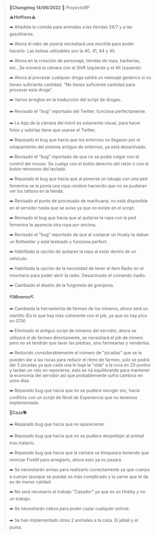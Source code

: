 >🔴**Changelog 14/06/2022** 🔴 *ProyectoRP*
>
>
>**⚠️Hotfixes⚠️**
>
>
>➡️ Añadida la comida para animales a las tiendas 24/7 y a las gasolineras.
>
>➡️ Ahora el robo de joyería necesitará una mochila para poder hacerlo. Las bolsas utilizables son la 40, 41, 44 y 45.
>
>➡️ Ahora en la creación de personaje, tiendas de ropa, barberías, etc...Se moverá la cámara con el Shift Izquierdo y el Alt Izquierdo.
>
>➡️ Ahora al procesar cualquier droga saldrá un mensaje genérico si no tienes suficiente cantidad. "No tienes suficiente cantidad para procesar esta droga".
>
>➡️ Varios arreglos en la traducción del script de drogas.
>
>➡️ Revisado el "bug" reportado del Twitter, funciona perfectamente.
>
>➡️ La App de la cámara del móvil es solamente visual, para hacer fotos y subirlas tiene que usarse el Twitter.
>
>➡️ Reparado el bug que hacía que los entornos no llegaran por el solapamiento del sistema antiguo de entornos, ya está desactivado.
>
>➡️ Revisado el "bug" reportado de que no se podía colgar con el control del mouse. Se cuelga con el botón derecho del ratón o con el botón retroceso del teclado.
>
>➡️ Reparado el bug que hacía que al ponerse un tatuaje con una ped femenina se le ponía una ropa random haciendo que no se pudieran ver los tattoos en la tienda.
>
>➡️ Revisado el punto de procesado de marihuana, no está disponible en el servidor hasta que se avise ya que no existe en el script.
>
>➡️ Revisado el bug que hacía que al quitarse la ropa con la ped femenina te aparecía otra ropa por encima.
>
>➡️ Revisado el "bug" reportado de que al comprar un Husky te daban un Rottweiler y está testeado y funciona perfect.
>
>➡️ Habilitada la opción de quitarse la ropa al estar dentro de un vehículo.
>
>➡️ Habilitada la opción de la necesidad de tener el ítem Radio en el inventario para poder abrir la radio. Desactivado el comando /radio.
>
>➡️ Cambiado el diseño de la furgoneta de granjeros.
>
>
>**⛏️Mineros⛏️**
>
>➡️ Cambiada la herramienta de farmeo de los mineros, ahora será un martillo (Es lo que hay más coherente con el job, ya que no hay pico en GTA)
>
>➡️ Eliminado el antiguo script de mineros del servidor, ahora se utilizará el de farmeo directamente, se necesitará el job de minero pero no se tendrán que lavar las piedras, sino farmearlas y venderlas.
>
>➡️ Reducido considerablemente el número de "picadas" que se le pueden dar a las rocas para reducir el ritmo de farmeo, solo se podrá dar 5 picadas ya que cada una le baja la "vida" a la roca en 20 puntos y tardan un rato en reponerse, esto se irá equilibrando para mantener la economía del servidor así que probablemente sufra cambios en unos días.
>
>➡️ Reparado bug que hacía que no se pudiera recoger oro, hacía conflicto con un script de Nivel de Experiencia que no tenemos implementado.
>
>
>**🦌Caza🐕**
>
>➡️ Reparado bug que hacía que no aparecieran
>
>➡️ Reparado bug que hacía que no se pudiera despellejar al animal tras matarlo.
>
>➡️ Reparado bug que hacía que la cámara se bloqueara teniendo que reiniciar FiveM para arreglarlo, ahora esto ya no pasará.
>
>➡️ Se necesitarán armas para realizarlo correctamente ya que cuerpo a cuerpo (aunque se pueda) es más complicado y la carne que te da es de menor calidad.
>
>➡️ No será necesario el trabajo "Cazador" ya que es un Hobby y no un trabajo.
>
>➡️ Se necesitarán cebos para poder cazar cualquier animal.
>
>➡️ Se han implementado otros 2 animales a la caza. El jabalí y el puma.
>
>
>
>
